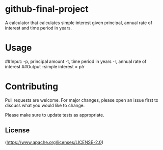 # github-final-project

A calculator that calculates simple interest given principal, annual rate of interest and time period in years.

# Usage
##Input:
   -p, principal amount
   -t, time period in years
   -r, annual rate of interest
##Output
   -simple interest = p*t*r

# Contributing
Pull requests are welcome. For major changes, please open an issue first to discuss what you would like to change.

Please make sure to update tests as appropriate.

## License
(https://www.apache.org/licenses/LICENSE-2.0)
